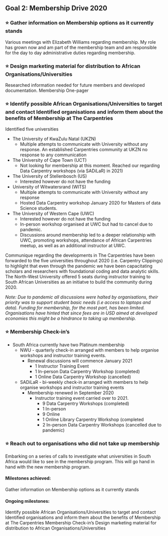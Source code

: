 ## Goal 2: Membership Drive 2020
### :star: Gather information on Membership options as it currently stands
Various meetings with Elizabeth Williams regarding membership.
My role has grown now and am part of the membership team and am responsible for the day to day administrative duties regarding membership. 

### :star: Design marketing material for distribution to African Organisations/Universities
Researched information needed for future members and developed documentation. 
Membership One-pager 

### :star: Identify possible African Organisations/Universities to target and contact Identified organisations and inform them about the benefits of Membership at The Carpentries
Identified five universities
- The University of KwaZulu Natal (UKZN)
  - Multiple attempts to communicate with University without any response. An established Carpentries community at UKZN no response to any communication
- The University of Cape Town (UCT)
  - Not looking for membership at this moment. Reached our regarding Data Carpentry workshops (via SADiLaR) in 2021)
- The University of Stellenbosch (US)
  - Interested however do not have the funding
- University of Witwatersrand (WITS)
  - Multiple attempts to communicate with University without any response
  - Hosted Data Carpentry workshop January 2020 for Masters of data Science students. 
- The University of Western Cape (UWC)
  - Interested however do not have the funding
  - In-person workshop organised at UWC but had to cancel due to pandemic. 
  - Discussions around membership led to a deeper relationship with UWC, promoting workshops, attendance of African Carpentries meetup, as well as an additional instructor at UWC. 

Communique regarding the developments in The Carpentries have been forwarded to the five universities throughout 2020 (i.e. Carpentry Clippings) to highlight that even through the pandemic we have been capacitating scholars and researchers with foundational coding and data analytic skills. The North-West University offered 5 seats during instructor training to South African Universities as an initiatve to build the community during 2020. 

*Note: Due to pandemic all discussions were halted by organisations, their priority was to support student basic needs (i.e access to laptops and data). Funding for membership, for the most part, has been limited. Organisations have hinted that since fees are in USD aimed at developed economies this might be a hindrance to taking up membership.* 

### :star: Membership Check-in’s
- South Africa currently have two Platinum membership
  - NWU - quarterly check-in arranged with members to help organise workshops and instructor training events. 
    - Renewal discussions will commence January 2021
      - 1 Instructor Training Event
      - 1 In-person Data Carpentry Workshop (completed)
      - 1 Online Data Carpentry Workshop (cancelled)
  - SADiLaR - bi-weekly check-in arranged with members to help organise workshops and instructor training events 
    - Membership renewed in September 2020
      - Instructor training event carried over to 2021. 
        - 9 Data Carpentry Workshops (completed)
        - 1 In-person 
        - 9 Online
        - 1 Online Library Carpentry Workshop (completed
        - 2 In-person Data Carpentry Workshops (cancelled due to pandemic)

### :star: Reach out to organisations who did not take up membership
Embarking on a series of calls to investigate what universities in South Africa would like to see in the membership program. This will go hand in hand with the new membership program. 

#### Milestones achieved:
Gather information on Membership options as it currently stands

#### Ongoing milestones:
Identify possible African Organisations/Universities to target and contact Identified organisations and inform them about the benefits of Membership at The Carpentries
Membership Check-in’s
Design marketing material for distribution to African Organisations/Universities

